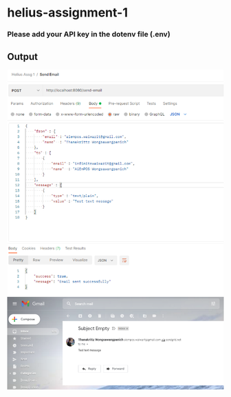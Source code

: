 # helius-assignment-1

### Please add your API key in the dotenv file (.env)


## Output

![Postman](https://github.com/AiEmPOS/helius-assignment-1/blob/main/postman-send-email.png)
![Gmail](https://github.com/AiEmPOS/helius-assignment-1/blob/main/gmail-test-send-email.png)
